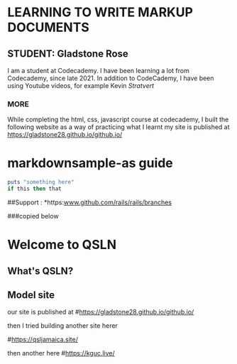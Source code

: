 # LEARNING TO WRITE MARKUP DOCUMENTS
## STUDENT: Gladstone Rose
I am a student at Codecademy. I have been learning a lot from Codecademy, since late 2021.
In addition to CodeCademy, I have been using Youtube videos, for example Kevin *Stratvert*


### MORE
While completing the html, css, javascript course at codecademy, I built the following website as a way of practicing what I learnt
my site is published at https://gladstone28.github.io/github.io/

markdownsample-as guide
=================

```ruby
puts "something here"
if this then that
```

##Support
:
*https:www.github.com/rails/rails/branches

###copied below
# Welcome to QSLN

## What's QSLN?

## Model site

our site is published at
#https://gladstone28.github.io/github.io/

then I tried building another site herer

#https://qsljamaica.site/

then another here
#https://kguc.live/

